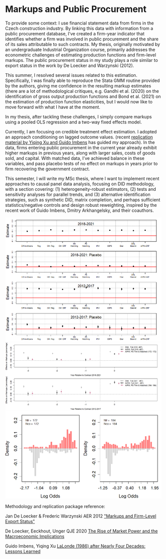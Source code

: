 # Markups and Public Procurement

To provide some context:
I use financial statement data from firms in the Czech construction industry. By linking this data with information from a public procurement database, I’ve created a firm-year indicator that identifies whether a firm was involved in public procurement and the share of its sales attributable to such contracts. My thesis, originally motivated by an undergraduate Industrial Organization course, primarily addresses the econometric challenges of estimating production functions and firm-level markups. The public procurement status in my study plays a role similar to export status in the work by De Loecker and Warzynski (2012).

This summer, I resolved several issues related to this estimation. Specifically, I was finally able to reproduce the Stata GMM routine provided by the authors, giving me confidence in the resulting markup estimates (there are a lot of methodological critiques, e.g. Gandhi et al. (2020) on the identification of gross output production functions and Bond et al. (2021) on the estimation of production function elasticities, but I would now like to move forward with what I have at the moment.

In my thesis, after tackling these challenges, I simply compare markups using a pooled OLS regression and a two-way fixed effects model.

Currently, I am focusing on credible treatment effect estimation. I adopted an approach conditioning on lagged outcome values. (recent [replication material by Yiqing Xu and Guido Imbens](https://github.com/xuyiqing/lalonde) has guided my approach). In the data, firms entering public procurement in the current year already exhibit higher markups in previous years, along with larger sales, costs of goods sold, and capital. With matched data, I’ve achieved balance in these variables, and pass placebo tests of  no effect on markups in years prior to firm recovering the government contract.

This semester, I will write my MSc thesis, where I want to implement recent approaches to causal panel data analysis, focusing on DID methodology, with a section covering: (1) heterogeneity-robust estimators, (2) tests and sensitivity analyses for parallel trends, and (3) alternative identification strategies, such as synthetic DID, matrix completion, and perhaps sufficient statistics/negative controls and design robust reweighting, inspired by the recent work of Guido Imbens, Dmitry Arkhangelsky, and their coauthors.


<p float="center">
  <img src="/average.png"/> 
  <img src="/att.png"/>
  <img src="/odds.png"/>
</p>



Methodology and replication package reference: 

Jan De Loecker & Frederic Warzynski AER 2012 ["Markups and Firm-Level Export Status"](https://www.aeaweb.org/articles?id=10.1257/aer.102.6.2437)

De Loecker, Eeckhout, Unger QJE 2020 [The Rise of Market Power and the Macroeconomic Implications](https://academic.oup.com/qje/article/135/2/561/5714769?login=true)
    
Guido Imbens, Yiqing Xu [LaLonde (1986) after Nearly Four Decades: Lessons Learned](https://arxiv.org/abs/2406.00827)



